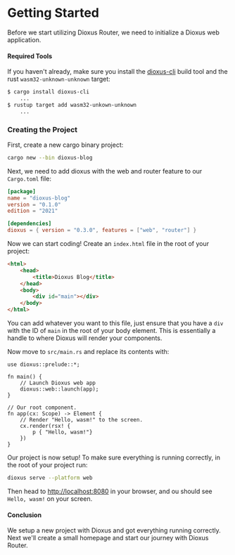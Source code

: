 # Getting Started
Before we start utilizing Dioxus Router, we need to initialize a Dioxus web application.

#### Required Tools
If you haven't already, make sure you install the
[dioxus-cli](https://dioxuslabs.com/nightly/cli/) build tool and the rust
`wasm32-unknown-unknown` target:
```sh
$ cargo install dioxus-cli
    ...
$ rustup target add wasm32-unkown-unknown
    ...
```

### Creating the Project
First, create a new cargo binary project:
```sh
cargo new --bin dioxus-blog
```

Next, we need to add dioxus with the web and router feature to our `Cargo.toml`
file:
```toml
[package]
name = "dioxus-blog"
version = "0.1.0"
edition = "2021"

[dependencies]
dioxus = { version = "0.3.0", features = ["web", "router"] }
```

<!-- This doesn't seem to anything? -->
Now we can start coding! Create an `index.html` file in the root of your
project:
```html
<html>
    <head>
        <title>Dioxus Blog</title>
    </head>
    <body>
        <div id="main"></div>
    </body>
</html>
```

You can add whatever you want to this file, just ensure that you have a `div`
with the ID of `main` in the root of your body element. This is essentially a
handle to where Dioxus will render your components.

Now move to `src/main.rs` and replace its contents with:
```rust,ignore
use dioxus::prelude::*;

fn main() {
    // Launch Dioxus web app
    dioxus::web::launch(app);
}

// Our root component.
fn app(cx: Scope) -> Element {
    // Render "Hello, wasm!" to the screen.
    cx.render(rsx! {
        p { "Hello, wasm!"}
    })
}
```

Our project is now setup! To make sure everything is running correctly, in the
root of your project run:
```sh
dioxus serve --platform web
```
Then head to [http://localhost:8080](http://localhost:8080) in your browser, and
 ou should see ``Hello, wasm!`` on your screen.

#### Conclusion
We setup a new project with Dioxus and got everything running correctly. Next
we'll create a small homepage and start our journey with Dioxus Router.
